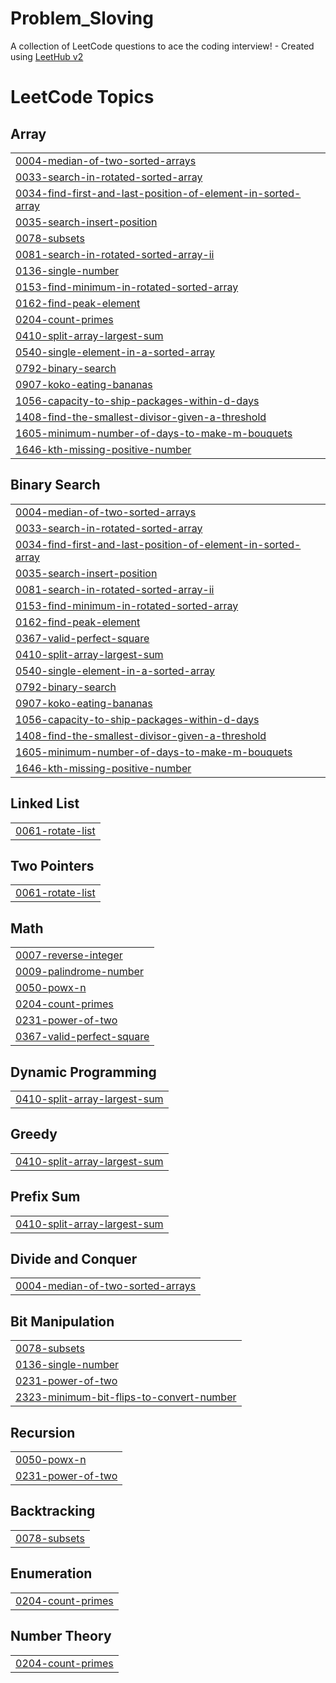 # Problem_Sloving
A collection of LeetCode questions to ace the coding interview! - Created using [LeetHub v2](https://github.com/arunbhardwaj/LeetHub-2.0)

<!---LeetCode Topics Start-->
# LeetCode Topics
## Array
|  |
| ------- |
| [0004-median-of-two-sorted-arrays](https://github.com/lammu21/DSA/tree/master/0004-median-of-two-sorted-arrays) |
| [0033-search-in-rotated-sorted-array](https://github.com/lammu21/Problem_Sloving/tree/master/0033-search-in-rotated-sorted-array) |
| [0034-find-first-and-last-position-of-element-in-sorted-array](https://github.com/lammu21/Problem_Sloving/tree/master/0034-find-first-and-last-position-of-element-in-sorted-array) |
| [0035-search-insert-position](https://github.com/lammu21/Problem_Sloving/tree/master/0035-search-insert-position) |
| [0078-subsets](https://github.com/lammu21/DSA/tree/master/0078-subsets) |
| [0081-search-in-rotated-sorted-array-ii](https://github.com/lammu21/Problem_Sloving/tree/master/0081-search-in-rotated-sorted-array-ii) |
| [0136-single-number](https://github.com/lammu21/DSA/tree/master/0136-single-number) |
| [0153-find-minimum-in-rotated-sorted-array](https://github.com/lammu21/Problem_Sloving/tree/master/0153-find-minimum-in-rotated-sorted-array) |
| [0162-find-peak-element](https://github.com/lammu21/Problem_Sloving/tree/master/0162-find-peak-element) |
| [0204-count-primes](https://github.com/lammu21/DSA/tree/master/0204-count-primes) |
| [0410-split-array-largest-sum](https://github.com/lammu21/DSA/tree/master/0410-split-array-largest-sum) |
| [0540-single-element-in-a-sorted-array](https://github.com/lammu21/Problem_Sloving/tree/master/0540-single-element-in-a-sorted-array) |
| [0792-binary-search](https://github.com/lammu21/Problem_Sloving/tree/master/0792-binary-search) |
| [0907-koko-eating-bananas](https://github.com/lammu21/Problem_Sloving/tree/master/0907-koko-eating-bananas) |
| [1056-capacity-to-ship-packages-within-d-days](https://github.com/lammu21/Problem_Sloving/tree/master/1056-capacity-to-ship-packages-within-d-days) |
| [1408-find-the-smallest-divisor-given-a-threshold](https://github.com/lammu21/Problem_Sloving/tree/master/1408-find-the-smallest-divisor-given-a-threshold) |
| [1605-minimum-number-of-days-to-make-m-bouquets](https://github.com/lammu21/Problem_Sloving/tree/master/1605-minimum-number-of-days-to-make-m-bouquets) |
| [1646-kth-missing-positive-number](https://github.com/lammu21/DSA/tree/master/1646-kth-missing-positive-number) |
## Binary Search
|  |
| ------- |
| [0004-median-of-two-sorted-arrays](https://github.com/lammu21/DSA/tree/master/0004-median-of-two-sorted-arrays) |
| [0033-search-in-rotated-sorted-array](https://github.com/lammu21/Problem_Sloving/tree/master/0033-search-in-rotated-sorted-array) |
| [0034-find-first-and-last-position-of-element-in-sorted-array](https://github.com/lammu21/Problem_Sloving/tree/master/0034-find-first-and-last-position-of-element-in-sorted-array) |
| [0035-search-insert-position](https://github.com/lammu21/Problem_Sloving/tree/master/0035-search-insert-position) |
| [0081-search-in-rotated-sorted-array-ii](https://github.com/lammu21/Problem_Sloving/tree/master/0081-search-in-rotated-sorted-array-ii) |
| [0153-find-minimum-in-rotated-sorted-array](https://github.com/lammu21/Problem_Sloving/tree/master/0153-find-minimum-in-rotated-sorted-array) |
| [0162-find-peak-element](https://github.com/lammu21/Problem_Sloving/tree/master/0162-find-peak-element) |
| [0367-valid-perfect-square](https://github.com/lammu21/Problem_Sloving/tree/master/0367-valid-perfect-square) |
| [0410-split-array-largest-sum](https://github.com/lammu21/DSA/tree/master/0410-split-array-largest-sum) |
| [0540-single-element-in-a-sorted-array](https://github.com/lammu21/Problem_Sloving/tree/master/0540-single-element-in-a-sorted-array) |
| [0792-binary-search](https://github.com/lammu21/Problem_Sloving/tree/master/0792-binary-search) |
| [0907-koko-eating-bananas](https://github.com/lammu21/Problem_Sloving/tree/master/0907-koko-eating-bananas) |
| [1056-capacity-to-ship-packages-within-d-days](https://github.com/lammu21/Problem_Sloving/tree/master/1056-capacity-to-ship-packages-within-d-days) |
| [1408-find-the-smallest-divisor-given-a-threshold](https://github.com/lammu21/Problem_Sloving/tree/master/1408-find-the-smallest-divisor-given-a-threshold) |
| [1605-minimum-number-of-days-to-make-m-bouquets](https://github.com/lammu21/Problem_Sloving/tree/master/1605-minimum-number-of-days-to-make-m-bouquets) |
| [1646-kth-missing-positive-number](https://github.com/lammu21/DSA/tree/master/1646-kth-missing-positive-number) |
## Linked List
|  |
| ------- |
| [0061-rotate-list](https://github.com/lammu21/Problem_Sloving/tree/master/0061-rotate-list) |
## Two Pointers
|  |
| ------- |
| [0061-rotate-list](https://github.com/lammu21/Problem_Sloving/tree/master/0061-rotate-list) |
## Math
|  |
| ------- |
| [0007-reverse-integer](https://github.com/lammu21/DSA/tree/master/0007-reverse-integer) |
| [0009-palindrome-number](https://github.com/lammu21/DSA/tree/master/0009-palindrome-number) |
| [0050-powx-n](https://github.com/lammu21/DSA/tree/master/0050-powx-n) |
| [0204-count-primes](https://github.com/lammu21/DSA/tree/master/0204-count-primes) |
| [0231-power-of-two](https://github.com/lammu21/DSA/tree/master/0231-power-of-two) |
| [0367-valid-perfect-square](https://github.com/lammu21/Problem_Sloving/tree/master/0367-valid-perfect-square) |
## Dynamic Programming
|  |
| ------- |
| [0410-split-array-largest-sum](https://github.com/lammu21/DSA/tree/master/0410-split-array-largest-sum) |
## Greedy
|  |
| ------- |
| [0410-split-array-largest-sum](https://github.com/lammu21/DSA/tree/master/0410-split-array-largest-sum) |
## Prefix Sum
|  |
| ------- |
| [0410-split-array-largest-sum](https://github.com/lammu21/DSA/tree/master/0410-split-array-largest-sum) |
## Divide and Conquer
|  |
| ------- |
| [0004-median-of-two-sorted-arrays](https://github.com/lammu21/DSA/tree/master/0004-median-of-two-sorted-arrays) |
## Bit Manipulation
|  |
| ------- |
| [0078-subsets](https://github.com/lammu21/DSA/tree/master/0078-subsets) |
| [0136-single-number](https://github.com/lammu21/DSA/tree/master/0136-single-number) |
| [0231-power-of-two](https://github.com/lammu21/DSA/tree/master/0231-power-of-two) |
| [2323-minimum-bit-flips-to-convert-number](https://github.com/lammu21/DSA/tree/master/2323-minimum-bit-flips-to-convert-number) |
## Recursion
|  |
| ------- |
| [0050-powx-n](https://github.com/lammu21/DSA/tree/master/0050-powx-n) |
| [0231-power-of-two](https://github.com/lammu21/DSA/tree/master/0231-power-of-two) |
## Backtracking
|  |
| ------- |
| [0078-subsets](https://github.com/lammu21/DSA/tree/master/0078-subsets) |
## Enumeration
|  |
| ------- |
| [0204-count-primes](https://github.com/lammu21/DSA/tree/master/0204-count-primes) |
## Number Theory
|  |
| ------- |
| [0204-count-primes](https://github.com/lammu21/DSA/tree/master/0204-count-primes) |
<!---LeetCode Topics End-->